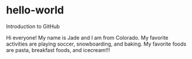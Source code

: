# hello-world
Introduction to GitHub

Hi everyone!
My name is Jade and I am from Colorado. My favorite activities are playing soccer, snowboarding, and baking. My favorite foods are pasta, breakfast foods, and icecream!!!
